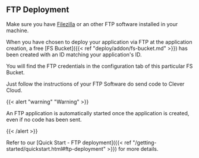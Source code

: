 ## FTP Deployment

Make sure you have [Filezilla](https://filezilla-project.org/) or an other FTP software installed in your machine.

When you have chosen to deploy your application via FTP at the application creation, a free [FS Bucket]({{< ref "deploy/addon/fs-bucket.md" >}}) has been created with an ID matching your application's ID.

You will find the FTP credentials in the configuration tab of this particular FS Bucket.

Just follow the instructions of your FTP Software do send code to Clever Cloud.

{{< alert "warning" "Warning" >}}
<p>An FTP application is automatically started once the application is created, even if no code has been sent.</p>
{{< /alert >}}

Refer to  our [Quick Start - FTP deployment]({{< ref "/getting-started/quickstart.html#ftp-deployment" >}}) for more details.